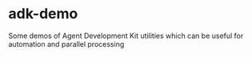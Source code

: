 # adk-demo
Some demos of Agent Development Kit utilities which can be useful for automation and parallel processing 
